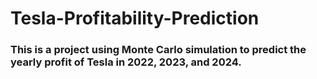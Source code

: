 # Tesla-Profitability-Prediction
### This is a project using Monte Carlo simulation to predict the yearly profit of Tesla in 2022, 2023, and 2024.
